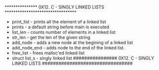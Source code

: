 *************** 0X12. C - SINGLY LINKED LISTS *********************************

 * print_list - prints all the element of a linked list
 * prints - a default string before main is executed
 * list_len - counts number of  elements in a linked list
 * str_len - get the len of the given string
 * add_node - adds a new node at the begining of a linked list
 * add_node_end - adds node to the end of the linked list.
 * free_list - frees malloc'ed linked list
 * struct list_s - singly linked list
################ 0X12. C - SINGLY LINKED LISTS #################################
